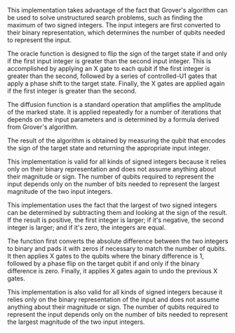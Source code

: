 

This implementation takes advantage of the fact that Grover's algorithm can be used to solve unstructured search problems, such as finding the maximum of two signed integers. The input integers are first converted to their binary representation, which determines the number of qubits needed to represent the input.

The oracle function is designed to flip the sign of the target state if and only if the first input integer is greater than the second input integer. This is accomplished by applying an X gate to each qubit if the first integer is greater than the second, followed by a series of controlled-U1 gates that apply a phase shift to the target state. Finally, the X gates are applied again if the first integer is greater than the second.

The diffusion function is a standard operation that amplifies the amplitude of the marked state. It is applied repeatedly for a number of iterations that depends on the input parameters and is determined by a formula derived from Grover's algorithm.

The result of the algorithm is obtained by measuring the qubit that encodes the sign of the target state and returning the appropriate input integer.

This implementation is valid for all kinds of signed integers because it relies only on their binary representation and does not assume anything about their magnitude or sign. The number of qubits required to represent the input depends only on the number of bits needed to represent the largest magnitude of the two input integers.



This implementation uses the fact that the largest of two signed integers can be determined by subtracting them and looking at the sign of the result. If the result is positive, the first integer is larger; if it's negative, the second integer is larger; and if it's zero, the integers are equal.

The function first converts the absolute difference between the two integers to binary and pads it with zeros if necessary to match the number of qubits. It then applies X gates to the qubits where the binary difference is 1, followed by a phase flip on the target qubit if and only if the binary difference is zero. Finally, it applies X gates again to undo the previous X gates.

This implementation is also valid for all kinds of signed integers because it relies only on the binary representation of the input and does not assume anything about their magnitude or sign. The number of qubits required to represent the input depends only on the number of bits needed to represent the largest magnitude of the two input integers.


